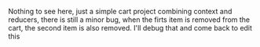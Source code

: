 Nothing to see here, just a simple cart project combining context and reducers, there is still a minor bug, when the firts item is removed from the cart, the second item is also removed. I'll debug that and come back to edit this